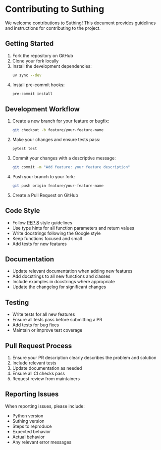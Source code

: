 # Contributing to Suthing

We welcome contributions to Suthing! This document provides guidelines and instructions for contributing to the project.

## Getting Started

1. Fork the repository on GitHub
2. Clone your fork locally
3. Install the development dependencies:
   ```bash
   uv sync --dev
   ```
4. Install pre-commit hooks:
   ```bash
   pre-commit install
   ```

## Development Workflow

1. Create a new branch for your feature or bugfix:
   ```bash
   git checkout -b feature/your-feature-name
   ```

2. Make your changes and ensure tests pass:
   ```bash
   pytest test
   ```

3. Commit your changes with a descriptive message:
   ```bash
   git commit -m "Add feature: your feature description"
   ```

4. Push your branch to your fork:
   ```bash
   git push origin feature/your-feature-name
   ```

5. Create a Pull Request on GitHub

## Code Style

- Follow [PEP 8](https://www.python.org/dev/peps/pep-0008/) style guidelines
- Use type hints for all function parameters and return values
- Write docstrings following the Google style
- Keep functions focused and small
- Add tests for new features

## Documentation

- Update relevant documentation when adding new features
- Add docstrings to all new functions and classes
- Include examples in docstrings where appropriate
- Update the changelog for significant changes

## Testing

- Write tests for all new features
- Ensure all tests pass before submitting a PR
- Add tests for bug fixes
- Maintain or improve test coverage

## Pull Request Process

1. Ensure your PR description clearly describes the problem and solution
2. Include relevant tests
3. Update documentation as needed
4. Ensure all CI checks pass
5. Request review from maintainers

## Reporting Issues

When reporting issues, please include:

- Python version
- Suthing version
- Steps to reproduce
- Expected behavior
- Actual behavior
- Any relevant error messages
